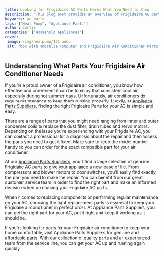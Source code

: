 ```yaml
---
title: Looking for Frigidaire AC Parts Heres What You Need to Know
description: "This blog post provides an overview of Frigidaire AC parts how to find them and how best to use them Learn more about Replacing and Servicing your Frigidaire AC Parts today"
keywords: ac parts
tags: ["Heat Pump", "Appliance Parts"]
author: Curtis
categories: ["Household Appliances"]
cover: 
 image: /img/heatpump/131.webp
 alt: 'box with umbrella computer and Frigidaire Air Conditioner Parts inside'
---
```

## Understanding What Parts Your Frigidaire Air Conditioner Needs 
If you’re a proud owner of a Frigidaire air conditioner, you know how effective and convenient it can be to enjoy that consistent cool air, especially during hot summer days. Unfortunately, air conditioners do require maintenance to keep them running properly. Luckily, at [Appliance Parts Suppliers](.pages/appliance-parts-suppliers/), finding the right Frigidaire Parts for your AC is simple and easy. 

There are a range of parts that you might need ranging from inner and outer condenser coils to replace the dust filter, drain tubes and servo motors. Depending on the issue you’re experiencing with your Frigidaire AC, you can contact a professional for a diagnosis about the repair and then access the parts you need to get it fixed. Make sure to keep the model number handy so you can order for the exact compatible part for your air conditioner.

At our [Appliance Parts Suppliers](.pages/appliance-parts-suppliers/), you’ll find a large selection of genuine Frigidaire AC parts to give your appliance a new lease of life. From compressors and blower motors to door switches, you’ll easily find exactly the part you need to make the repair. You can benefit from our great customer service team in order to find the right part and make an informed decision when purchasing your Frigidaire AC parts.

When it comes to replacing components or performing regular maintenance on your AC, choosing the right replacement parts is essential to keep your Frigidaire airconditioner in perfect order. At Appliance Parts Suppliers, you can get the right part for your AC, put it right and keep it working as it should be.

If you're looking for parts for your Frigidaire air conditioner to keep your home comfortable, visit Appliance Parts Suppliers for genuine and affordable parts. With our collection of quality parts and an experienced team from the service line, you can get your AC up and running again quickly.
